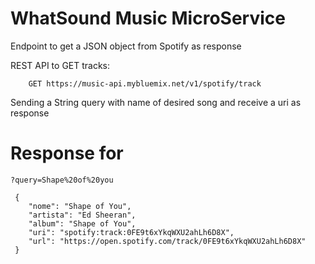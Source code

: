 # WhatSound Music MicroService



Endpoint to get a JSON object from Spotify as response

REST API to GET tracks:

```
    GET https://music-api.mybluemix.net/v1/spotify/track
```

Sending a String query with name of desired song and receive a uri as response

# Response for 

```
?query=Shape%20of%20you
```


```
 {
    "nome": "Shape of You",
    "artista": "Ed Sheeran",
    "album": "Shape of You",
    "uri": "spotify:track:0FE9t6xYkqWXU2ahLh6D8X",
    "url": "https://open.spotify.com/track/0FE9t6xYkqWXU2ahLh6D8X"
 }

```



